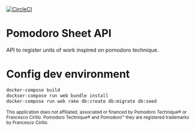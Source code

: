 [![CircleCI](https://circleci.com/gh/waltera/pomodoro_sheet_api.svg?style=svg)](https://circleci.com/gh/waltera/pomodoro_sheet_api)

# Pomodoro Sheet API

API to register units of work inspired on pomodoro technique.

# Config dev environment

```sh
docker-compose build
dockser-compose run web bundle install
docker-compose run web rake db:create db:migrate db:seed
```

<sub>This application does not affiliated, associated or financed by Pomodoro Technique® or Francesco Cirillo.
Pomodoro Technique® and Pomodoro™ they are registered trademarks by Francesco Cirillo.</sub>
